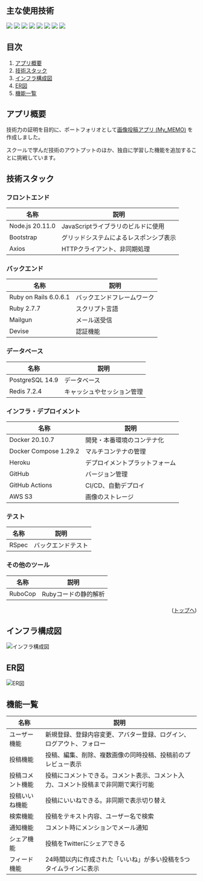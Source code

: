 <div id="top"></div>

## 主な使用技術
<!-- シールド一覧 -->
<p style="display: inline">
  <!-- フロントエンドのフレームワーク一覧 -->
  <img src="https://img.shields.io/badge/-Node.js-000000.svg?logo=node.js&style=for-the-badge">
  <!-- フロントエンドの言語一覧 -->
  <img src="https://img.shields.io/badge/-Javascript-000.svg?logo=javascript&style=for-the-badge">
  <!-- バックエンドのフレームワーク一覧 -->
  <img src="https://img.shields.io/badge/-Rails-CC0000.svg?logo=rails&style=for-the-badge">
  <!-- バックエンドの言語一覧 -->
  <img src="https://img.shields.io/badge/-Ruby-CC342D.svg?logo=ruby&style=for-the-badge">
  <!-- ミドルウェア一覧 -->
  <img src="https://img.shields.io/badge/-Postgresql-234.svg?logo=postgresql&style=for-the-badge">
  <img src="https://img.shields.io/badge/-Redis-333.svg?logo=redis&style=for-the-badge">
  <!-- インフラ一覧 -->
  <img src="https://img.shields.io/badge/-Docker-1488C6.svg?logo=docker&style=for-the-badge">
  <img src="https://img.shields.io/badge/-Heroku-430098.svg?logo=heroku&style=for-the-badge">

</p>

## 目次

1. [アプリ概要](#アプリ概要)
2. [技術スタック](#技術スタック)
3. [インフラ構成図](#インフラ構成図)
4. [ER図](#ER図)
5. [機能一覧](#機能一覧)

## アプリ概要
技術力の証明を目的に、ポートフォリオとして[画像投稿アプリ (My_MEMO)](https://my-memoria-f96286e3999e.herokuapp.com/users/sign_in) を作成しました。 

スクールで学んだ技術のアウトプットのほか、独自に学習した機能を追加することに挑戦しています。

## 技術スタック
<!-- 言語、フレームワーク、ミドルウェア、インフラの一覧とバージョンを記載 -->
### フロントエンド
| 名称          | 説明                                     |
| ------------- | ------------------------------       |
| Node.js  20.11.0|  JavaScriptライブラリのビルドに使用         |
| Bootstrap       | グリッドシステムによるレスポンシブ表示        |
|Axios            | HTTPクライアント、非同期処理           |

### バックエンド
| 名称                    |     説明             |
| -------------           | --------------         |
| Ruby on Rails  6.0.6.1|  バックエンドフレームワーク      |
| Ruby 2.7.7            |   スクリプト言語        |
|Mailgun                |      メール送受信    |
|Devise                  | 認証機能             |  

### データベース
| 名称               | 説明                             |
| ---------        | -------------------------------- |
| PostgreSQL 14.9  | データベース              |
| Redis  7.2.4     |キャッシュやセッション管理 |

### インフラ・デプロイメント
| 名称            | 説明                                       |
| --------------- | ------------------------------            |
| Docker 20.10.7           | 開発・本番環境のコンテナ化             |
| Docker Compose  1.29.2   |  マルチコンテナの管理                 |
| Heroku                   | デプロイメントプラットフォーム             |
| GitHub                   | バージョン管理                       |
|GitHub Actions            |CI/CD、自動デプロイ|
|AWS S3                    |画像のストレージ|

### テスト
| 名称      | 説明           |
| --------- | -------------- |
| RSpec     | バックエンドテスト |

### その他のツール
| 名称          | 説明                           |
| ------------- | ------------------------------ |
| RuboCop       | Rubyコードの静的解析           |

<p align="right">(<a href="#top">トップへ</a>)</p>

## インフラ構成図
![インフラ構成図](https://github.com/kumazaki-y/my-memoria/assets/139770475/07c2efac-d86e-40ef-a1ac-7a0f814565df)


## ER図
![ER図](https://github.com/kumazaki-y/my-memoria/assets/139770475/0a87b02c-dbb2-4603-8003-10d262b1dfbe)


## 機能一覧
| 名称          | 説明                           |
| ------------- | ------------------------------ |
| ユーザー機能       | 	新規登録、登録内容変更、アバター登録、ログイン、ログアウト、フォロー          |
|投稿機能|投稿、編集、削除、複数画像の同時投稿、投稿前のプレビュー表示|
|投稿コメント機能|投稿にコメントできる。コメント表示、コメント入力、コメント投稿まで非同期で実行可能|
|投稿いいね機能|投稿にいいねできる。非同期で表示切り替え|
|検索機能|投稿をテキスト内容、ユーザー名で検索|
|通知機能|コメント時にメンションでメール通知|
|シェア機能|投稿をTwitterにシェアできる|
|フィード機能|24時間以内に作成された「いいね」が多い投稿を5つタイムラインに表示|
